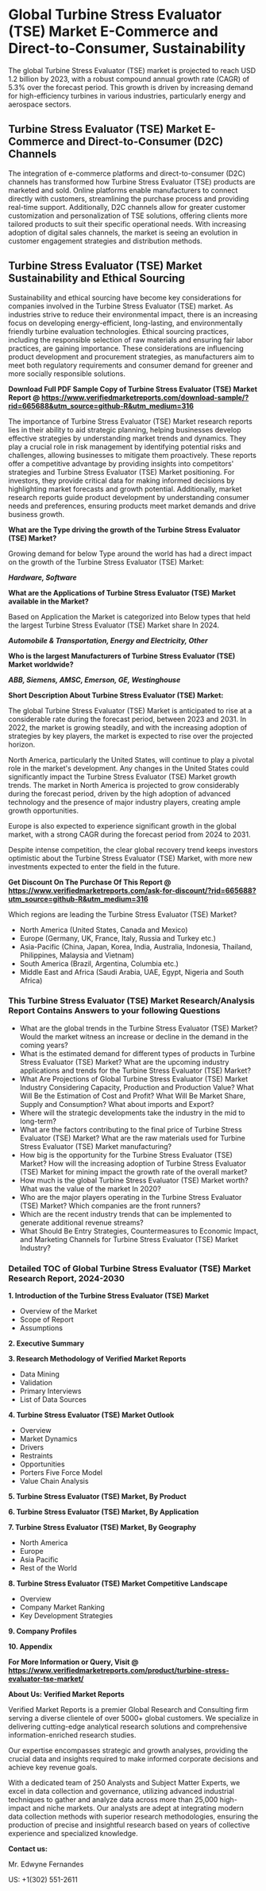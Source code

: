 <h1>Global Turbine Stress Evaluator (TSE) Market E-Commerce and Direct-to-Consumer, Sustainability</h1><p class=""><p>The global Turbine Stress Evaluator (TSE) market is projected to reach USD 1.2 billion by 2023, with a robust compound annual growth rate (CAGR) of 5.3% over the forecast period. This growth is driven by increasing demand for high-efficiency turbines in various industries, particularly energy and aerospace sectors.</p><h2>Turbine Stress Evaluator (TSE) Market E-Commerce and Direct-to-Consumer (D2C) Channels</h2><p>The integration of e-commerce platforms and direct-to-consumer (D2C) channels has transformed how Turbine Stress Evaluator (TSE) products are marketed and sold. Online platforms enable manufacturers to connect directly with customers, streamlining the purchase process and providing real-time support. Additionally, D2C channels allow for greater customer customization and personalization of TSE solutions, offering clients more tailored products to suit their specific operational needs. With increasing adoption of digital sales channels, the market is seeing an evolution in customer engagement strategies and distribution methods.</p><h2>Turbine Stress Evaluator (TSE) Market Sustainability and Ethical Sourcing</h2><p>Sustainability and ethical sourcing have become key considerations for companies involved in the Turbine Stress Evaluator (TSE) market. As industries strive to reduce their environmental impact, there is an increasing focus on developing energy-efficient, long-lasting, and environmentally friendly turbine evaluation technologies. Ethical sourcing practices, including the responsible selection of raw materials and ensuring fair labor practices, are gaining importance. These considerations are influencing product development and procurement strategies, as manufacturers aim to meet both regulatory requirements and consumer demand for greener and more socially responsible solutions.</p></p><p class=""><strong>Download Full PDF Sample Copy of Turbine Stress Evaluator (TSE) Market Report @ <a href="https://www.verifiedmarketreports.com/download-sample/?rid=665688&utm_source=github-R&utm_medium=316" target="_blank">https://www.verifiedmarketreports.com/download-sample/?rid=665688&utm_source=github-R&utm_medium=316</a></strong></p><p>The importance of&nbsp;Turbine Stress Evaluator (TSE) Market research reports lies in their ability to aid strategic planning, helping businesses develop effective strategies by understanding market trends and dynamics. They play a crucial role in risk management by identifying potential risks and challenges, allowing businesses to mitigate them proactively. These reports offer a competitive advantage by providing insights into competitors' strategies and Turbine Stress Evaluator (TSE) Market positioning. For investors, they provide critical data for making informed decisions by highlighting market forecasts and growth potential. Additionally, market research reports guide product development by understanding consumer needs and preferences, ensuring products meet market demands and drive business growth.</p><p><strong>What are the&nbsp;Type driving the growth of the Turbine Stress Evaluator (TSE) Market?</strong></p><p id="" class="">Growing demand for below Type around the world has had a direct impact on the growth of the Turbine Stress Evaluator (TSE) Market:</p><p class=""><em><strong>Hardware, Software</strong></em></p><p class=""><strong>What are the&nbsp;Applications&nbsp;of Turbine Stress Evaluator (TSE) Market available in the Market?</strong></p><p id="" class="">Based on Application the Market is categorized into Below types that held the largest Turbine Stress Evaluator (TSE) Market share In 2024.</p><p class=""><em><strong>Automobile & Transportation, Energy and Electricity, Other</strong></em></p><p class=""><strong>Who is the largest Manufacturers of Turbine Stress Evaluator (TSE) Market worldwide?</strong></p><p><em><strong>ABB, Siemens, AMSC, Emerson, GE, Westinghouse</strong></em></p><p id="" class=""><strong>Short Description About Turbine Stress Evaluator (TSE) Market:</strong></p><p>The global Turbine Stress Evaluator (TSE) Market is anticipated to rise at a considerable rate during the forecast period, between 2023 and 2031. In 2022, the market is growing steadily, and with the increasing adoption of strategies by key players, the market is expected to rise over the projected horizon.</p><p>North America, particularly the United States, will continue to play a pivotal role in the market's development. Any changes in the United States could significantly impact the Turbine Stress Evaluator (TSE) Market growth trends. The market in North America is projected to grow considerably during the forecast period, driven by the high adoption of advanced technology and the presence of major industry players, creating ample growth opportunities.</p><p>Europe is also expected to experience significant growth in the global market, with a strong CAGR during the forecast period from 2024 to 2031.</p><p>Despite intense competition, the clear global recovery trend keeps investors optimistic about the Turbine Stress Evaluator (TSE) Market, with more new investments expected to enter the field in the future.</p><p id="" class=""><strong>Get Discount On The Purchase Of This Report @ <a href="https://www.verifiedmarketreports.com/ask-for-discount/?rid=665688?utm_source=github-R&utm_medium=316" target="_blank">https://www.verifiedmarketreports.com/ask-for-discount/?rid=665688?utm_source=github-R&utm_medium=316</a></strong></p><p class="">Which regions are leading the Turbine Stress Evaluator (TSE) Market?</p><ul><li>North America (United States, Canada and Mexico)</li><li>Europe (Germany, UK, France, Italy, Russia and Turkey etc.)</li><li>Asia-Pacific (China, Japan, Korea, India, Australia, Indonesia, Thailand, Philippines, Malaysia and Vietnam)</li><li>South America (Brazil, Argentina, Columbia etc.)</li><li>Middle East and Africa (Saudi Arabia, UAE, Egypt, Nigeria and South Africa)</li></ul><h3 id="" class="">This Turbine Stress Evaluator (TSE) Market Research/Analysis Report Contains Answers to your following Questions</h3><ul><li>What are the global trends in the Turbine Stress Evaluator (TSE) Market? Would the market witness an increase or decline in the demand in the coming years?</li><li>What is the estimated demand for different types of products in Turbine Stress Evaluator (TSE) Market? What are the upcoming industry applications and trends for the Turbine Stress Evaluator (TSE) Market?</li><li>What Are Projections of Global Turbine Stress Evaluator (TSE) Market Industry Considering Capacity, Production and Production Value? What Will Be the Estimation of Cost and Profit? What Will Be Market Share, Supply and Consumption? What about imports and Export?</li><li>Where will the strategic developments take the industry in the mid to long-term?</li><li>What are the factors contributing to the final price of Turbine Stress Evaluator (TSE) Market? What are the raw materials used for Turbine Stress Evaluator (TSE) Market manufacturing?</li><li>How big is the opportunity for the Turbine Stress Evaluator (TSE) Market? How will the increasing adoption of Turbine Stress Evaluator (TSE) Market for mining impact the growth rate of the overall market?</li><li>How much is the global Turbine Stress Evaluator (TSE) Market worth? What was the value of the market In 2020?</li><li>Who are the major players operating in the Turbine Stress Evaluator (TSE) Market? Which companies are the front runners?</li><li>Which are the recent industry trends that can be implemented to generate additional revenue streams?</li><li>What Should Be Entry Strategies, Countermeasures to Economic Impact, and Marketing Channels for Turbine Stress Evaluator (TSE) Market Industry?</li></ul><h3 id="" class="">Detailed TOC of Global Turbine Stress Evaluator (TSE) Market Research Report, 2024-2030</h3><p id="" class=""><strong>1. Introduction of the Turbine Stress Evaluator (TSE) Market</strong></p><ul><li>Overview of the Market</li><li>Scope of Report</li><li>Assumptions</li></ul><p id="" class=""><strong>2. Executive Summary</strong></p><p id="" class=""><strong>3. Research Methodology of Verified Market Reports</strong></p><ul><li>Data Mining</li><li>Validation</li><li>Primary Interviews</li><li>List of Data Sources</li></ul><p id="" class=""><strong>4. Turbine Stress Evaluator (TSE) Market Outlook</strong></p><ul><li>Overview</li><li>Market Dynamics</li><li>Drivers</li><li>Restraints</li><li>Opportunities</li><li>Porters Five Force Model</li><li>Value Chain Analysis</li></ul><p id="" class=""><strong>5. Turbine Stress Evaluator (TSE) Market, By Product</strong></p><p id="" class=""><strong>6. Turbine Stress Evaluator (TSE) Market, By Application</strong></p><p id="" class=""><strong>7. Turbine Stress Evaluator (TSE) Market, By Geography</strong></p><ul><li>North America</li><li>Europe</li><li>Asia Pacific</li><li>Rest of the World</li></ul><p id="" class=""><strong>8. Turbine Stress Evaluator (TSE) Market Competitive Landscape</strong></p><ul><li>Overview</li><li>Company Market Ranking</li><li>Key Development Strategies</li></ul><p id="" class=""><strong>9. Company Profiles</strong></p><p id="" class=""><strong>10. Appendix</strong></p><p id="" class=""><strong>For More Information or Query, Visit @ <a href="https://www.verifiedmarketreports.com/product/turbine-stress-evaluator-tse-market/" target="_blank">https://www.verifiedmarketreports.com/product/turbine-stress-evaluator-tse-market/</a></strong></p><p id="" class=""><strong>About Us: Verified Market Reports</strong></p><p id="" class="">Verified Market Reports is a premier Global Research and Consulting firm serving a diverse clientele of over 5000+ global customers. We specialize in delivering cutting-edge analytical research solutions and comprehensive information-enriched research studies.</p><p id="" class="">Our expertise encompasses strategic and growth analyses, providing the crucial data and insights required to make informed corporate decisions and achieve key revenue goals.</p><p id="" class="">With a dedicated team of 250 Analysts and Subject Matter Experts, we excel in data collection and governance, utilizing advanced industrial techniques to gather and analyze data across more than 25,000 high-impact and niche markets. Our analysts are adept at integrating modern data collection methods with superior research methodologies, ensuring the production of precise and insightful research based on years of collective experience and specialized knowledge.</p><p id="" class=""><strong>Contact us:</strong></p><p id="" class="">Mr. Edwyne Fernandes</p><p id="" class="">US: +1(302) 551-2611</p>
